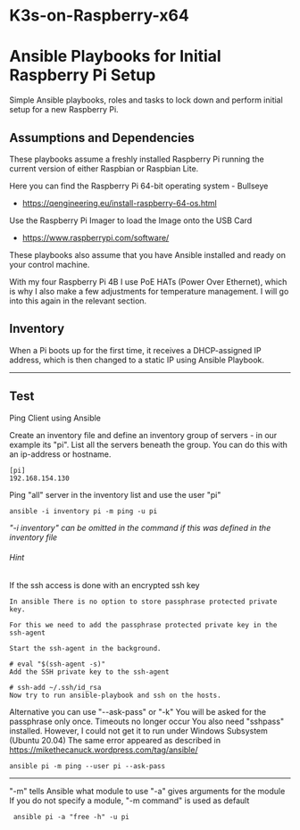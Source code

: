 # K3s-on-Raspberry-x64

<h1>Ansible Playbooks for Initial Raspberry Pi Setup</h1>
Simple Ansible playbooks, roles and tasks to lock down and perform initial setup for a new Raspberry Pi.

<h2>Assumptions and Dependencies</h2>
These playbooks assume a freshly installed Raspberry Pi running the current version of either Raspbian or Raspbian Lite.

Here you can find the Raspberry Pi 64-bit operating system - Bullseye
- https://qengineering.eu/install-raspberry-64-os.html

Use the Raspberry Pi Imager to load the Image onto the USB Card
- https://www.raspberrypi.com/software/

These playbooks also assume that you have Ansible installed and ready on your control machine.

With my four Raspberry Pi 4B I use PoE HATs (Power Over Ethernet), which is why I also make a few adjustments for temperature management. I will go into this again in the relevant section. 

<h2>Inventory</h2>
When a Pi boots up for the first time, it receives a DHCP-assigned IP address, which is then changed to a static IP using Ansible Playbook.

---
Test
---
Ping Client using Ansible

Create an inventory file and define an inventory group of servers - in our example its "pi".
List all the servers beneath the group. You can do this with an ip-address or hostname.
```
[pi]
192.168.154.130
```
Ping "all" server in the inventory list and use the user "pi"
```
ansible -i inventory pi -m ping -u pi
```
_"-i inventory" can be omitted in the command if this was defined in the inventory file_

###### _Hint_

If the ssh access is done with an encrypted ssh key

````text
In ansible There is no option to store passphrase protected private key.

For this we need to add the passphrase protected private key in the ssh-agent

Start the ssh-agent in the background.

# eval "$(ssh-agent -s)"
Add the SSH private key to the ssh-agent

# ssh-add ~/.ssh/id_rsa
Now try to run ansible-playbook and ssh on the hosts.
````

Alternative you can use "--ask-pass" or "-k"
You will be asked for the passphrase only once. Timeouts no longer occur
You also need "sshpass" installed. However, I could not get it to run under Windows Subsystem (Ubuntu 20.04)
The same error appeared as described in https://mikethecanuck.wordpress.com/tag/ansible/
````shell
ansible pi -m ping --user pi --ask-pass
````

---

"-m" tells Ansible what module to use
"-a" gives arguments for the module 
If you do not specify a module, "-m command" is used as default 

````shell
 ansible pi -a "free -h" -u pi
````
